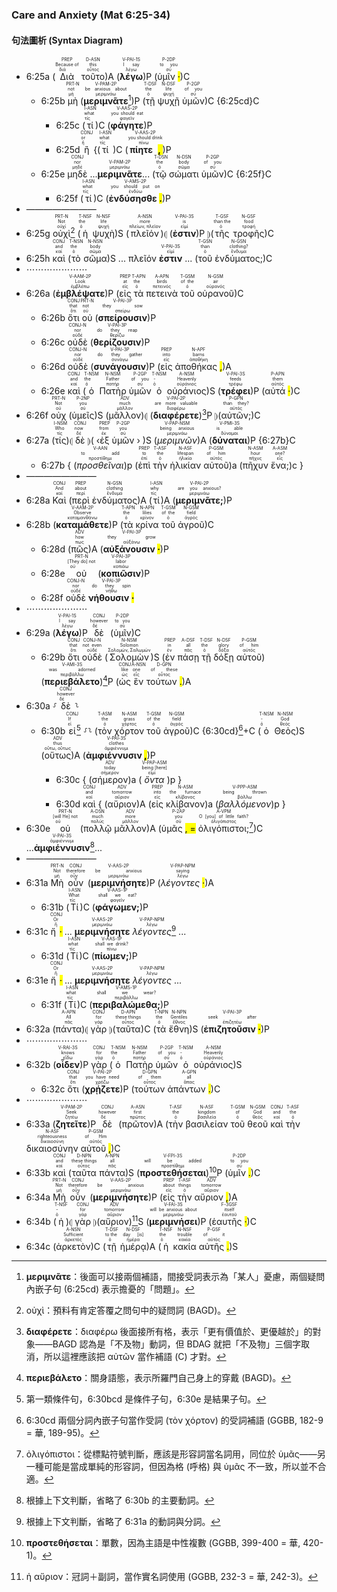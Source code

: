 
### Care and Anxiety (Mat 6:25-34)

#### 句法圖析 (Syntax Diagram)

- 6:25a (<RUBY><ruby><ruby>Διὰ<rt>διά</rt></ruby><rt>Because of</rt></ruby><rt>PREP</rt></RUBY> <RUBY><ruby><ruby>τοῦτο<rt>οὗτος</rt></ruby><rt>this</rt></ruby><rt>D-ASN</rt></RUBY>)A (<RUBY><ruby><ruby><strong><strong>λέγω</strong></strong><rt>λέγω</rt></ruby><rt>I say</rt></ruby><rt>V-PAI-1S</rt></RUBY>)P (<RUBY><ruby><ruby>ὑμῖν <mark class="pm">·</mark><rt>σύ</rt></ruby><rt>to you</rt></ruby><rt>P-2DP</rt></RUBY>)C 
	- 6:25b <RUBY><ruby><ruby>μὴ<rt>μή</rt></ruby><rt>not</rt></ruby><rt>PRT-N</rt></RUBY> (<RUBY><ruby><ruby><strong><strong>μεριμνᾶτε</strong></strong><rt>μεριμνάω</rt></ruby><rt>be anxious about</rt></ruby><rt>V-PAM-2P</rt></RUBY>[^1])P (<RUBY><ruby><ruby>τῇ<rt>ὁ</rt></ruby><rt>the</rt></ruby><rt>T-DSF</rt></RUBY> <RUBY><ruby><ruby>ψυχῇ<rt>ψυχή</rt></ruby><rt>life</rt></ruby><rt>N-DSF</rt></RUBY> <RUBY><ruby><ruby>ὑμῶν<rt>σύ</rt></ruby><rt>of you</rt></ruby><rt>P-2GP</rt></RUBY>)C {6:25cd}C
		- 6:25c (<RUBY><ruby><ruby>τί<rt>τίς</rt></ruby><rt>what</rt></ruby><rt>I-ASN</rt></RUBY>)C (<RUBY><ruby><ruby><strong><strong>φάγητε</strong></strong><rt>φαγεῖν</rt></ruby><rt>you should eat</rt></ruby><rt>V-AAS-2P</rt></RUBY>)P
		- 6:25d <RUBY><ruby><ruby>ἢ<rt>ἤ</rt></ruby><rt>or</rt></ruby><rt>CONJ</rt></RUBY> {(<RUBY><ruby><ruby>τί<rt>τίς</rt></ruby><rt>what</rt></ruby><rt>I-ASN</rt></RUBY> )C (<RUBY><ruby><ruby><strong>πίητε <mark class="pm">,</mark></strong><rt>πίνω</rt></ruby><rt>you should drink</rt></ruby><rt>V-AAS-2P</rt></RUBY>)P
	- 6:25e <RUBY><ruby><ruby>μηδὲ<rt>μηδέ</rt></ruby><rt>nor</rt></ruby><rt>CONJ</rt></RUBY> ...<RUBY><ruby><ruby><strong><strong>μεριμνᾶτε</strong></strong><rt>μεριμνάω</rt></ruby></ruby><rt>V-PAM-2P</rt></RUBY>...  (<RUBY><ruby><ruby>τῷ<rt>ὁ</rt></ruby><rt>the</rt></ruby><rt>T-DSN</rt></RUBY> <RUBY><ruby><ruby>σώματι<rt>σῶμα</rt></ruby><rt>body</rt></ruby><rt>N-DSN</rt></RUBY> <RUBY><ruby><ruby>ὑμῶν<rt>σύ</rt></ruby><rt>of you</rt></ruby><rt>P-2GP</rt></RUBY>)C {6:25f}C
		- 6:25f (<RUBY><ruby><ruby>τί<rt>τίς</rt></ruby><rt>what</rt></ruby><rt>I-ASN</rt></RUBY>)C (<RUBY><ruby><ruby><strong>ἐνδύσησθε <mark class="pm">.</mark></strong><rt>ἐνδύω</rt></ruby><rt>you should put on</rt></ruby><rt>V-AMS-2P</rt></RUBY>)P 
- ————————
- 6:25g <RUBY><ruby><ruby>οὐχὶ<rt>οὐχί</rt></ruby><rt>Not</rt></ruby><rt>PRT-N</rt></RUBY>[^2] (<RUBY><ruby><ruby>ἡ<rt>ὁ</rt></ruby><rt>the</rt></ruby><rt>T-NSF</rt></RUBY> <RUBY><ruby><ruby>ψυχὴ<rt>ψυχή</rt></ruby><rt>life</rt></ruby><rt>N-NSF</rt></RUBY>)S (<RUBY><ruby><ruby>πλεῖόν<rt>πλείων, πλεῖον</rt></ruby><rt>more</rt></ruby><rt>A-NSN</rt></RUBY>)⦇ (<RUBY><ruby><ruby><strong><strong>ἐστιν</strong></strong><rt>εἰμί</rt></ruby><rt>is</rt></ruby><rt>V-PAI-3S</rt></RUBY>)P ⦈(<RUBY><ruby><ruby>τῆς<rt>ὁ</rt></ruby><rt>than the</rt></ruby><rt>T-GSF</rt></RUBY> <RUBY><ruby><ruby>τροφῆς<rt>τροφή</rt></ruby><rt>food</rt></ruby><rt>N-GSF</rt></RUBY>)C
- 6:25h <RUBY><ruby><ruby>καὶ<rt>καί</rt></ruby><rt>and</rt></ruby><rt>CONJ</rt></RUBY> (<RUBY><ruby><ruby>τὸ<rt>ὁ</rt></ruby><rt>the</rt></ruby><rt>T-NSN</rt></RUBY> <RUBY><ruby><ruby>σῶμα<rt>σῶμα</rt></ruby><rt>body</rt></ruby><rt>N-NSN</rt></RUBY>)S ... πλεῖόν <RUBY><ruby><ruby><strong><strong>ἐστιν</strong></strong><rt>εἰμί</rt></ruby></ruby><rt>V-PAI-3S</rt></RUBY> ... (<RUBY><ruby><ruby>τοῦ<rt>ὁ</rt></ruby><rt>than</rt></ruby><rt>T-GSN</rt></RUBY> <RUBY><ruby><ruby>ἐνδύματος;<rt>ἔνδυμα</rt></ruby><rt>clothing?</rt></ruby><rt>N-GSN</rt></RUBY>)C
- ⋯⋯⋯⋯⋯⋯⋯
- 6:26a (<RUBY><ruby><ruby><strong><strong>ἐμβλέψατε</strong></strong><rt>ἐμβλέπω</rt></ruby><rt>Look</rt></ruby><rt>V-AAM-2P</rt></RUBY>)P (<RUBY><ruby><ruby>εἰς<rt>εἰς</rt></ruby><rt>at</rt></ruby><rt>PREP</rt></RUBY> <RUBY><ruby><ruby>τὰ<rt>ὁ</rt></ruby><rt>the</rt></ruby><rt>T-APN</rt></RUBY> <RUBY><ruby><ruby>πετεινὰ<rt>πετεινός</rt></ruby><rt>birds</rt></ruby><rt>A-APN</rt></RUBY> <RUBY><ruby><ruby>τοῦ<rt>ὁ</rt></ruby><rt>of the</rt></ruby><rt>T-GSM</rt></RUBY> <RUBY><ruby><ruby>οὐρανοῦ<rt>οὐρανός</rt></ruby><rt>air</rt></ruby><rt>N-GSM</rt></RUBY>)C
	- 6:26b <RUBY><ruby><ruby>ὅτι<rt>ὅτι</rt></ruby><rt>that</rt></ruby><rt>CONJ</rt></RUBY> <RUBY><ruby><ruby>οὐ<rt>οὐ</rt></ruby><rt>not</rt></ruby><rt>PRT-N</rt></RUBY> (<RUBY><ruby><ruby><strong><strong>σπείρουσιν</strong></strong><rt>σπείρω</rt></ruby><rt>they sow</rt></ruby><rt>V-PAI-3P</rt></RUBY>)P 
	- 6:26c <RUBY><ruby><ruby>οὐδὲ<rt>οὐδέ</rt></ruby><rt>nor</rt></ruby><rt>CONJ-N</rt></RUBY> (<RUBY><ruby><ruby><strong><strong>θερίζουσιν</strong></strong><rt>θερίζω</rt></ruby><rt>do they reap</rt></ruby><rt>V-PAI-3P</rt></RUBY>)P 
	- 6:26d <RUBY><ruby><ruby>οὐδὲ<rt>οὐδέ</rt></ruby><rt>nor</rt></ruby><rt>CONJ-N</rt></RUBY> (<RUBY><ruby><ruby><strong><strong>συνάγουσιν</strong></strong><rt>συνάγω</rt></ruby><rt>do they gather</rt></ruby><rt>V-PAI-3P</rt></RUBY>)P (<RUBY><ruby><ruby>εἰς<rt>εἰς</rt></ruby><rt>into</rt></ruby><rt>PREP</rt></RUBY> <RUBY><ruby><ruby>ἀποθήκας <mark class="pm">,</mark><rt>ἀποθήκη</rt></ruby><rt>barns</rt></ruby><rt>N-APF</rt></RUBY>)A
	- 6:26e <RUBY><ruby><ruby>καὶ<rt>καί</rt></ruby><rt>and</rt></ruby><rt>CONJ</rt></RUBY> (<RUBY><ruby><ruby>ὁ<rt>ὁ</rt></ruby><rt>the</rt></ruby><rt>T-NSM</rt></RUBY> <RUBY><ruby><ruby>Πατὴρ<rt>πατήρ</rt></ruby><rt>Father</rt></ruby><rt>N-NSM</rt></RUBY> <RUBY><ruby><ruby>ὑμῶν<rt>σύ</rt></ruby><rt>of you</rt></ruby><rt>P-2GP</rt></RUBY> <RUBY><ruby><ruby>ὁ<rt>ὁ</rt></ruby><rt>-</rt></ruby><rt>T-NSM</rt></RUBY> <RUBY><ruby><ruby>οὐράνιος<rt>οὐράνιος</rt></ruby><rt>Heavenly</rt></ruby><rt>A-NSM</rt></RUBY>)S (<RUBY><ruby><ruby><strong><strong>τρέφει</strong></strong><rt>τρέφω</rt></ruby><rt>feeds</rt></ruby><rt>V-PAI-3S</rt></RUBY>)P (<RUBY><ruby><ruby>αὐτά <mark class="pm">·</mark><rt>αὐτός</rt></ruby><rt>them</rt></ruby><rt>P-APN</rt></RUBY>)C 
- 6:26f <RUBY><ruby><ruby>οὐχ<rt>οὐ</rt></ruby><rt>Not</rt></ruby><rt>PRT-N</rt></RUBY> (<RUBY><ruby><ruby>ὑμεῖς<rt>σύ</rt></ruby><rt>you</rt></ruby><rt>P-2NP</rt></RUBY>)S (<RUBY><ruby><ruby>μᾶλλον<rt>μᾶλλον</rt></ruby><rt>much</rt></ruby><rt>ADV</rt></RUBY>)⦇ (<RUBY><ruby><ruby><strong><strong>διαφέρετε</strong></strong><rt>διαφέρω</rt></ruby><rt>are more valuable</rt></ruby><rt>V-PAI-2P</rt></RUBY>)[^3]P ⦈(<RUBY><ruby><ruby>αὐτῶν;<rt>αὐτός</rt></ruby><rt>than they?</rt></ruby><rt>P-GPN</rt></RUBY>)C
- 6:27a (<RUBY><ruby><ruby>τίς<rt>τίς</rt></ruby><rt>Who</rt></ruby><rt>I-NSM</rt></RUBY>)⦇ <RUBY><ruby><ruby>δὲ<rt>δέ</rt></ruby><rt>now</rt></ruby><rt>CONJ</rt></RUBY> ⦈( ‹<RUBY><ruby><ruby>ἐξ<rt>ἐκ</rt></ruby><rt>from</rt></ruby><rt>PREP</rt></RUBY> <RUBY><ruby><ruby>ὑμῶν<rt>σύ</rt></ruby><rt>you</rt></ruby><rt>P-2GP</rt></RUBY> › )S (<RUBY><ruby><ruby><em><em>μεριμνῶν</em></em><rt>μεριμνάω</rt></ruby><rt>being anxious</rt></ruby><rt>V-PAP-NSM</rt></RUBY>)A (<RUBY><ruby><ruby><strong><strong>δύναται</strong></strong><rt>δύναμαι</rt></ruby><rt>is able</rt></ruby><rt>V-PMI-3S</rt></RUBY>)P {6:27b}C
	- 6:27b { (<RUBY><ruby><ruby><em>προσθεῖναι</em><rt>προστίθημι</rt></ruby><rt>to add</rt></ruby><rt>V-AAN</rt></RUBY>)p (<RUBY><ruby><ruby>ἐπὶ<rt>ἐπί</rt></ruby><rt>to</rt></ruby><rt>PREP</rt></RUBY> <RUBY><ruby><ruby>τὴν<rt>ὁ</rt></ruby><rt>the</rt></ruby><rt>T-ASF</rt></RUBY> <RUBY><ruby><ruby>ἡλικίαν<rt>ἡλικία</rt></ruby><rt>lifespan</rt></ruby><rt>N-ASF</rt></RUBY> <RUBY><ruby><ruby>αὐτοῦ<rt>αὐτός</rt></ruby><rt>of him</rt></ruby><rt>P-GSM</rt></RUBY>)a (<RUBY><ruby><ruby>πῆχυν<rt>πῆχυς</rt></ruby><rt>hour</rt></ruby><rt>N-ASM</rt></RUBY> <RUBY><ruby><ruby>ἕνα;<rt>εἷς</rt></ruby><rt>one?</rt></ruby><rt>A-ASM</rt></RUBY>)c }
- ————————
- 6:28a <RUBY><ruby><ruby>Καὶ<rt>καί</rt></ruby><rt>And</rt></ruby><rt>CONJ</rt></RUBY> (<RUBY><ruby><ruby>περὶ<rt>περί</rt></ruby><rt>about</rt></ruby><rt>PREP</rt></RUBY> <RUBY><ruby><ruby>ἐνδύματος<rt>ἔνδυμα</rt></ruby><rt>clothing</rt></ruby><rt>N-GSN</rt></RUBY>)A (<RUBY><ruby><ruby>τί<rt>τίς</rt></ruby><rt>why</rt></ruby><rt>I-ASN</rt></RUBY>)A (<RUBY><ruby><ruby><strong>μεριμνᾶτε;</strong><rt>μεριμνάω</rt></ruby><rt>are you anxious?</rt></ruby><rt>V-PAI-2P</rt></RUBY>)P 
- 6:28b (<RUBY><ruby><ruby><strong><strong>καταμάθετε</strong></strong><rt>καταμανθάνω</rt></ruby><rt>Observe</rt></ruby><rt>V-AAM-2P</rt></RUBY>)P (<RUBY><ruby><ruby>τὰ<rt>ὁ</rt></ruby><rt>the</rt></ruby><rt>T-APN</rt></RUBY> <RUBY><ruby><ruby>κρίνα<rt>κρίνον</rt></ruby><rt>lilies</rt></ruby><rt>N-APN</rt></RUBY> <RUBY><ruby><ruby>τοῦ<rt>ὁ</rt></ruby><rt>of the</rt></ruby><rt>T-GSM</rt></RUBY> <RUBY><ruby><ruby>ἀγροῦ<rt>ἀγρός</rt></ruby><rt>field</rt></ruby><rt>N-GSM</rt></RUBY>)C 
	- 6:28d (<RUBY><ruby><ruby>πῶς<rt>πως</rt></ruby><rt>how</rt></ruby><rt>ADV</rt></RUBY>)A (<RUBY><ruby><ruby><strong>αὐξάνουσιν <mark class="pm">·</mark></strong><rt>αὐξάνω</rt></ruby><rt>they grow</rt></ruby><rt>V-PAI-3P</rt></RUBY>)P 
	- 6:28e <RUBY><ruby><ruby>οὐ<rt>οὐ</rt></ruby><rt>[They do] not</rt></ruby><rt>PRT-N</rt></RUBY> (<RUBY><ruby><ruby><strong><strong>κοπιῶσιν</strong></strong><rt>κοπιάω</rt></ruby><rt>labor</rt></ruby><rt>V-PAI-3P</rt></RUBY>)P 
	- 6:28f <RUBY><ruby><ruby>οὐδὲ<rt>οὐδέ</rt></ruby><rt>nor</rt></ruby><rt>CONJ-N</rt></RUBY> <RUBY><ruby><ruby><strong>νήθουσιν <mark class="pm">·</mark></strong><rt>νήθω</rt></ruby><rt>do they spin</rt></ruby><rt>V-PAI-3P</rt></RUBY> 
- ⋯⋯⋯⋯⋯⋯⋯
- 6:29a (<RUBY><ruby><ruby><strong><strong>λέγω</strong></strong><rt>λέγω</rt></ruby><rt>I say</rt></ruby><rt>V-PAI-1S</rt></RUBY>)P <RUBY><ruby><ruby>δὲ<rt>δέ</rt></ruby><rt>however</rt></ruby><rt>CONJ</rt></RUBY> (<RUBY><ruby><ruby>ὑμῖν<rt>σύ</rt></ruby><rt>to you</rt></ruby><rt>P-2DP</rt></RUBY>)C
	- 6:29b <RUBY><ruby><ruby>ὅτι<rt>ὅτι</rt></ruby><rt>that</rt></ruby><rt>CONJ</rt></RUBY> <RUBY><ruby><ruby>οὐδὲ<rt>οὐδέ</rt></ruby><rt>not even</rt></ruby><rt>CONJ-N</rt></RUBY> (<RUBY><ruby><ruby>Σολομὼν<rt>Σολομών, Σαλωμών</rt></ruby><rt>Solomon</rt></ruby><rt>N-NSM</rt></RUBY>)S (<RUBY><ruby><ruby>ἐν<rt>ἐν</rt></ruby><rt>in</rt></ruby><rt>PREP</rt></RUBY> <RUBY><ruby><ruby>πάσῃ<rt>πᾶς</rt></ruby><rt>all</rt></ruby><rt>A-DSF</rt></RUBY> <RUBY><ruby><ruby>τῇ<rt>ὁ</rt></ruby><rt>the</rt></ruby><rt>T-DSF</rt></RUBY> <RUBY><ruby><ruby>δόξῃ<rt>δόξα</rt></ruby><rt>glory</rt></ruby><rt>N-DSF</rt></RUBY> <RUBY><ruby><ruby>αὐτοῦ<rt>αὐτός</rt></ruby><rt>of him</rt></ruby><rt>P-GSM</rt></RUBY>) (<RUBY><ruby><ruby><strong><strong>περιεβάλετο</strong></strong><rt>περιβάλλω</rt></ruby><rt>was adorned</rt></ruby><rt>V-AMI-3S</rt></RUBY>)[^4]P (<RUBY><ruby><ruby>ὡς<rt>ὡς</rt></ruby><rt>like</rt></ruby><rt>CONJ</rt></RUBY> <RUBY><ruby><ruby>ἓν<rt>εἷς</rt></ruby><rt>one</rt></ruby><rt>A-NSN</rt></RUBY> <RUBY><ruby><ruby>τούτων <mark class="pm">.</mark><rt>οὗτος</rt></ruby><rt>of these</rt></ruby><rt>D-GPN</rt></RUBY>)A 
- 6:30a ⸉<RUBY><ruby><ruby>δὲ<rt>δέ</rt></ruby><rt>however</rt></ruby><rt>CONJ</rt></RUBY>⸊
	- 6:30b <RUBY><ruby><ruby>εἰ<rt>εἰ</rt></ruby><rt>If</rt></ruby><rt>CONJ</rt></RUBY>[^5] ⸉⸊ (<RUBY><ruby><ruby>τὸν<rt>ὁ</rt></ruby><rt>the</rt></ruby><rt>T-ASM</rt></RUBY> <RUBY><ruby><ruby>χόρτον<rt>χόρτος</rt></ruby><rt>grass</rt></ruby><rt>N-ASM</rt></RUBY> <RUBY><ruby><ruby>τοῦ<rt>ὁ</rt></ruby><rt>of the</rt></ruby><rt>T-GSM</rt></RUBY> <RUBY><ruby><ruby>ἀγροῦ<rt>ἀγρός</rt></ruby><rt>field</rt></ruby><rt>N-GSM</rt></RUBY>)C {6:30cd}[^6]+C (<RUBY><ruby><ruby>ὁ<rt>ὁ</rt></ruby><rt>-</rt></ruby><rt>T-NSM</rt></RUBY> <RUBY><ruby><ruby>Θεὸς<rt>θεός</rt></ruby><rt>God</rt></ruby><rt>N-NSM</rt></RUBY>)S (<RUBY><ruby><ruby>οὕτως<rt>οὕτω, οὕτως</rt></ruby><rt>thus</rt></ruby><rt>ADV</rt></RUBY>)A (<RUBY><ruby><ruby><strong>ἀμφιέννυσιν <mark class="pm">,</mark></strong><rt>ἀμφιέννυμι</rt></ruby><rt>clothes</rt></ruby><rt>V-PAI-3S</rt></RUBY>)P
		- 6:30c { (<RUBY><ruby><ruby>σήμερον<rt>σήμερον</rt></ruby><rt>today</rt></ruby><rt>ADV</rt></RUBY>)a (<RUBY><ruby><ruby><em>ὄντα</em><rt>εἰμί</rt></ruby><rt>being [here]</rt></ruby><rt>V-PAP-ASM</rt></RUBY>)p }
		- 6:30d <RUBY><ruby><ruby>καὶ<rt>καί</rt></ruby><rt>and</rt></ruby><rt>CONJ</rt></RUBY> { (<RUBY><ruby><ruby>αὔριον<rt>αὔριον</rt></ruby><rt>tomorrow</rt></ruby><rt>ADV</rt></RUBY>)A (<RUBY><ruby><ruby>εἰς<rt>εἰς</rt></ruby><rt>into</rt></ruby><rt>PREP</rt></RUBY> <RUBY><ruby><ruby>κλίβανον<rt>κλίβανος</rt></ruby><rt>the furnace</rt></ruby><rt>N-ASM</rt></RUBY>)a (<RUBY><ruby><ruby><em><em>βαλλόμενον</em></em><rt>βάλλω</rt></ruby><rt>being thrown</rt></ruby><rt>V-PPP-ASM</rt></RUBY>)p }
- 6:30e <RUBY><ruby><ruby>οὐ<rt>οὐ</rt></ruby><rt>[will He] not</rt></ruby><rt>PRT-N</rt></RUBY> (<RUBY><ruby><ruby>πολλῷ<rt>πολύς</rt></ruby><rt>much</rt></ruby><rt>A-DSN</rt></RUBY> <RUBY><ruby><ruby>μᾶλλον<rt>μᾶλλον</rt></ruby><rt>more</rt></ruby><rt>ADV</rt></RUBY>)A (<RUBY><ruby><ruby>ὑμᾶς <mark class="pm">, =</mark><rt>σύ</rt></ruby><rt>you</rt></ruby><rt>P-2AP</rt></RUBY> <RUBY><ruby><ruby>ὀλιγόπιστοι;<rt>ὀλιγόπιστος</rt></ruby><rt>O [you] of little faith?</rt></ruby><rt>A-VPM</rt></RUBY>[^7])C ...<RUBY><ruby><ruby><strong>ἀμφιέννυσιν </strong><rt>ἀμφιέννυμι</rt></ruby></ruby><rt>V-PAI-3S</rt></RUBY>[^8]... 
- ————————
- 6:31a <RUBY><ruby><ruby>Μὴ<rt>μή</rt></ruby><rt>Not</rt></ruby><rt>PRT-N</rt></RUBY> <RUBY><ruby><ruby>οὖν<rt>οὖν</rt></ruby><rt>therefore</rt></ruby><rt>CONJ</rt></RUBY> (<RUBY><ruby><ruby><strong><strong>μεριμνήσητε</strong></strong><rt>μεριμνάω</rt></ruby><rt>be anxious</rt></ruby><rt>V-AAS-2P</rt></RUBY>)P (<RUBY><ruby><ruby><em>λέγοντες <mark class="pm">·</mark></em><rt>λέγω</rt></ruby><rt>saying</rt></ruby><rt>V-PAP-NPM</rt></RUBY>)A
	- 6:31b (<RUBY><ruby><ruby>Τί<rt>τίς</rt></ruby><rt>What</rt></ruby><rt>I-ASN</rt></RUBY>)C (<RUBY><ruby><ruby><strong>φάγωμεν;</strong><rt>φαγεῖν</rt></ruby><rt>shall we eat?</rt></ruby><rt>V-AAS-1P</rt></RUBY>)P
- 6:31c <RUBY><ruby><ruby>ἤ <mark class="pm">·</mark><rt>ἤ</rt></ruby><rt>Or</rt></ruby><rt>CONJ</rt></RUBY> ... <RUBY><ruby><ruby><strong><strong>μεριμνήσητε</strong></strong><rt>μεριμνάω</rt></ruby></ruby><rt>V-AAS-2P</rt></RUBY> <RUBY><ruby><ruby><em>λέγοντες </em><rt>λέγω</rt></ruby></ruby><rt>V-PAP-NPM</rt></RUBY>[^9] ...
	- 6:31d (<RUBY><ruby><ruby>Τί<rt>τίς</rt></ruby><rt>what</rt></ruby><rt>I-ASN</rt></RUBY>)C (<RUBY><ruby><ruby><strong>πίωμεν;</strong><rt>πίνω</rt></ruby><rt>shall we drink?</rt></ruby><rt>V-AAS-1P</rt></RUBY>)P 
- 6:31e <RUBY><ruby><ruby>ἤ <mark class="pm">·</mark><rt>ἤ</rt></ruby><rt>Or</rt></ruby><rt>CONJ</rt></RUBY> ... <RUBY><ruby><ruby><strong><strong>μεριμνήσητε</strong></strong><rt>μεριμνάω</rt></ruby></ruby><rt>V-AAS-2P</rt></RUBY> <RUBY><ruby><ruby><em>λέγοντες </em><rt>λέγω</rt></ruby></ruby><rt>V-PAP-NPM</rt></RUBY> ...
	- 6:31f (<RUBY><ruby><ruby>Τί<rt>τίς</rt></ruby><rt>what</rt></ruby><rt>I-ASN</rt></RUBY>)C (<RUBY><ruby><ruby><strong>περιβαλώμεθα;</strong><rt>περιβάλλω</rt></ruby><rt>shall we wear?</rt></ruby><rt>V-AMS-1P</rt></RUBY>)P 
- 6:32a (<RUBY><ruby><ruby>πάντα<rt>πᾶς</rt></ruby><rt>All</rt></ruby><rt>A-APN</rt></RUBY>)⦇ <RUBY><ruby><ruby>γὰρ<rt>γάρ</rt></ruby><rt>for</rt></ruby><rt>CONJ</rt></RUBY> ⦈(<RUBY><ruby><ruby>ταῦτα<rt>οὗτος</rt></ruby><rt>these things</rt></ruby><rt>D-APN</rt></RUBY>)C (<RUBY><ruby><ruby>τὰ<rt>ὁ</rt></ruby><rt>the</rt></ruby><rt>T-NPN</rt></RUBY> <RUBY><ruby><ruby>ἔθνη<rt>ἔθνος</rt></ruby><rt>Gentiles</rt></ruby><rt>N-NPN</rt></RUBY>)S (<RUBY><ruby><ruby><strong>ἐπιζητοῦσιν <mark class="pm">·</mark></strong><rt>ἐπιζητέω</rt></ruby><rt>seek after</rt></ruby><rt>V-PAI-3P</rt></RUBY>)P 
- ⋯⋯⋯⋯⋯⋯⋯
- 6:32b (<RUBY><ruby><ruby><strong><strong>οἶδεν</strong></strong><rt>εἴδω</rt></ruby><rt>knows</rt></ruby><rt>V-RAI-3S</rt></RUBY>)P <RUBY><ruby><ruby>γὰρ<rt>γάρ</rt></ruby><rt>for</rt></ruby><rt>CONJ</rt></RUBY> (<RUBY><ruby><ruby>ὁ<rt>ὁ</rt></ruby><rt>the</rt></ruby><rt>T-NSM</rt></RUBY> <RUBY><ruby><ruby>Πατὴρ<rt>πατήρ</rt></ruby><rt>Father</rt></ruby><rt>N-NSM</rt></RUBY> <RUBY><ruby><ruby>ὑμῶν<rt>σύ</rt></ruby><rt>of you</rt></ruby><rt>P-2GP</rt></RUBY> <RUBY><ruby><ruby>ὁ<rt>ὁ</rt></ruby><rt>-</rt></ruby><rt>T-NSM</rt></RUBY> <RUBY><ruby><ruby>οὐράνιος<rt>οὐράνιος</rt></ruby><rt>Heavenly</rt></ruby><rt>A-NSM</rt></RUBY>)S
	- 6:32c <RUBY><ruby><ruby>ὅτι<rt>ὅτι</rt></ruby><rt>that</rt></ruby><rt>CONJ</rt></RUBY> (<RUBY><ruby><ruby><strong><strong>χρῄζετε</strong></strong><rt>χρῄζω</rt></ruby><rt>you have need</rt></ruby><rt>V-PAI-2P</rt></RUBY>)P (<RUBY><ruby><ruby>τούτων<rt>οὗτος</rt></ruby><rt>of them</rt></ruby><rt>D-GPN</rt></RUBY> <RUBY><ruby><ruby>ἁπάντων <mark class="pm">.</mark><rt>ἅπας</rt></ruby><rt>all</rt></ruby><rt>A-GPN</rt></RUBY>)C 
- ⋯⋯⋯⋯⋯⋯⋯
- 6:33a (<RUBY><ruby><ruby><strong><strong>ζητεῖτε</strong></strong><rt>ζητέω</rt></ruby><rt>Seek</rt></ruby><rt>V-PAM-2P</rt></RUBY>)P <RUBY><ruby><ruby>δὲ<rt>δέ</rt></ruby><rt>however</rt></ruby><rt>CONJ</rt></RUBY> (<RUBY><ruby><ruby>πρῶτον<rt>πρῶτος</rt></ruby><rt>first</rt></ruby><rt>A-ASN</rt></RUBY>)A (<RUBY><ruby><ruby>τὴν<rt>ὁ</rt></ruby><rt>the</rt></ruby><rt>T-ASF</rt></RUBY> <RUBY><ruby><ruby>βασιλείαν<rt>βασιλεία</rt></ruby><rt>kingdom</rt></ruby><rt>N-ASF</rt></RUBY> <RUBY><ruby><ruby>τοῦ<rt>ὁ</rt></ruby><rt>of</rt></ruby><rt>T-GSM</rt></RUBY> <RUBY><ruby><ruby>θεοῦ<rt>θεός</rt></ruby><rt>God</rt></ruby><rt>N-GSM</rt></RUBY> <RUBY><ruby><ruby>καὶ<rt>καί</rt></ruby><rt>and</rt></ruby><rt>CONJ</rt></RUBY> <RUBY><ruby><ruby>τὴν<rt>ὁ</rt></ruby><rt>the</rt></ruby><rt>T-ASF</rt></RUBY> <RUBY><ruby><ruby>δικαιοσύνην<rt>δικαιοσύνη</rt></ruby><rt>righteousness</rt></ruby><rt>N-ASF</rt></RUBY> <RUBY><ruby><ruby>αὐτοῦ <mark class="pm">,</mark><rt>αὐτός</rt></ruby><rt>of Him</rt></ruby><rt>P-GSM</rt></RUBY>)C
- 6:33b <RUBY><ruby><ruby>καὶ<rt>καί</rt></ruby><rt>and</rt></ruby><rt>CONJ</rt></RUBY> (<RUBY><ruby><ruby>ταῦτα<rt>οὗτος</rt></ruby><rt>these things</rt></ruby><rt>D-NPN</rt></RUBY> <RUBY><ruby><ruby>πάντα<rt>πᾶς</rt></ruby><rt>all</rt></ruby><rt>A-NPN</rt></RUBY>)S (<RUBY><ruby><ruby><strong><strong>προστεθήσεται</strong></strong><rt>προστίθημι</rt></ruby><rt>will be added</rt></ruby><rt>V-FPI-3S</rt></RUBY>)[^10]P (<RUBY><ruby><ruby>ὑμῖν <mark class="pm">.</mark><rt>σύ</rt></ruby><rt>to you</rt></ruby><rt>P-2DP</rt></RUBY>)C
- 6:34a  <RUBY><ruby><ruby>Μὴ<rt>μή</rt></ruby><rt>Not</rt></ruby><rt>PRT-N</rt></RUBY> <RUBY><ruby><ruby>οὖν<rt>οὖν</rt></ruby><rt>therefore</rt></ruby><rt>CONJ</rt></RUBY> (<RUBY><ruby><ruby><strong><strong>μεριμνήσητε</strong></strong><rt>μεριμνάω</rt></ruby><rt>be anxious</rt></ruby><rt>V-AAS-2P</rt></RUBY>)P (<RUBY><ruby><ruby>εἰς<rt>εἰς</rt></ruby><rt>about</rt></ruby><rt>PREP</rt></RUBY> <RUBY><ruby><ruby>τὴν<rt>ὁ</rt></ruby><rt>things</rt></ruby><rt>T-ASF</rt></RUBY> <RUBY><ruby><ruby>αὔριον <mark class="pm">,</mark><rt>αὔριον</rt></ruby><rt>tomorrow</rt></ruby><rt>ADV</rt></RUBY>)A 
- 6:34b (<RUBY><ruby><ruby>ἡ<rt>ὁ</rt></ruby><rt>-</rt></ruby><rt>T-NSF</rt></RUBY>)⦇ <RUBY><ruby><ruby>γὰρ<rt>γάρ</rt></ruby><rt>for</rt></ruby><rt>CONJ</rt></RUBY> ⦈(<RUBY><ruby><ruby>αὔριον<rt>αὔριον</rt></ruby><rt>tomorrow</rt></ruby><rt>ADV</rt></RUBY>)[^11]S (<RUBY><ruby><ruby><strong><strong>μεριμνήσει</strong></strong><rt>μεριμνάω</rt></ruby><rt>will be anxious about</rt></ruby><rt>V-FAI-3S</rt></RUBY>)P (<RUBY><ruby><ruby>ἑαυτῆς <mark class="pm">·</mark><rt>ἑαυτοῦ</rt></ruby><rt>itself</rt></ruby><rt>F-3GSF</rt></RUBY>)C 
- 6:34c (<RUBY><ruby><ruby>ἀρκετὸν<rt>ἀρκετός</rt></ruby><rt>Sufficient</rt></ruby><rt>A-NSN</rt></RUBY>)C (<RUBY><ruby><ruby>τῇ<rt>ὁ</rt></ruby><rt>to the</rt></ruby><rt>T-DSF</rt></RUBY> <RUBY><ruby><ruby>ἡμέρᾳ<rt>ἡμέρα</rt></ruby><rt>day [is]</rt></ruby><rt>N-DSF</rt></RUBY>)A (<RUBY><ruby><ruby>ἡ<rt>ὁ</rt></ruby><rt>the</rt></ruby><rt>T-NSF</rt></RUBY> <RUBY><ruby><ruby>κακία<rt>κακία</rt></ruby><rt>trouble</rt></ruby><rt>N-NSF</rt></RUBY> <RUBY><ruby><ruby>αὐτῆς <mark class="pm">.</mark><rt>αὐτός</rt></ruby><rt>of it</rt></ruby><rt>P-GSF</rt></RUBY>)S

[^1]: **μεριμνᾶτε**：後面可以接兩個補語，間接受詞表示為「某人」憂慮，兩個疑問內嵌子句 (6:25cd) 表示擔憂的「問題」。
[^2]: οὐχὶ：預料有肯定答覆之問句中的疑問詞 (BAGD)。
[^3]: **διαφέρετε**：διαφέρω 後面接所有格，表示「更有價值於、更優越於」的對象——BAGD 認為是「不及物」動詞，但 BDAG 就把「不及物」三個字取消，所以這裡應該把 αὐτῶν 當作補語 (C) 才對。
[^4]: **περιεβάλετο**：關身語態，表示所羅門自己身上的穿戴 (BAGD)。
[^5]: 第一類條件句，6:30bcd 是條件子句，6:30e 是結果子句。
[^6]: 6:30cd 兩個分詞內嵌子句當作受詞 (τὸν χόρτον) 的受詞補語 (GGBB, 182-9 = 華, 189-95)。
[^7]: ὀλιγόπιστοι：從標點符號判斷，應該是形容詞當名詞用，同位於 ὑμᾶς——另一種可能是當成單純的形容詞，但因為格 (呼格) 與 ὑμᾶς 不一致，所以並不合適。
[^8]: 根據上下文判斷，省略了 6:30b 的主要動詞。
[^9]: 根據上下文判斷，省略了 6:31a 的動詞與分詞。
[^10]: **προστεθήσεται**：單數，因為主語是中性複數 (GGBB, 399-400 = 華, 420-1)。
[^11]: ἡ αὔριον：冠詞＋副詞，當作實名詞使用 (GGBB, 232-3 = 華, 242-3)。
